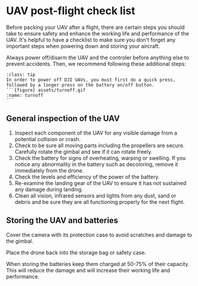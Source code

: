 # UAV post-flight check list
Before packing your UAV after a flight, there are certain steps you should take to ensure safety and enhance the working life and performance of the UAV.
It's helpful to have a checklist to make sure you don't forget any important steps when powering down and storing your aircraft.

Always power off/disarm the UAV and the controler before anything else to prevent accidents. Then, we recommend following these additional steps:

````{admonition} How to power off
:class: tip
In order to power off DJI UAVs, you must first do a quick press, followed by a longer press on the battery on/off button.
```{figure} assets/turnoff.gif
:name: turnoff
```
````

## General inspection of the UAV
1. Inspect each component of the UAV for any visible damage from a potential collision or crash.
2. Check to be sure all moving parts including the propellers are secure. Carefully rotate the gimbal and see if it can rotate freely.
3. Check the battery for signs of overheating, warping or swelling. If you notice any abnormality in the battery such as decoloring, remove it immediately from the drone.
4. Check the levels and efficiency of the power of the battery.
5. Re-examine the landing gear of the UAV to ensure it has not sustained any damage during landing.
6. Clean all vision, infrared sensors and lights from any dust, sand or debris and be sure they are all functioning properly for the next flight.

## Storing the UAV and batteries
Cover the camera with its protection case to avoid scratches and damage to the gimbal.

Place the drone back into the storage bag or safety case.

When storing the batteries keep them charged at 50-75% of their capacity. This will reduce the damage and will increase their working life and performance.


